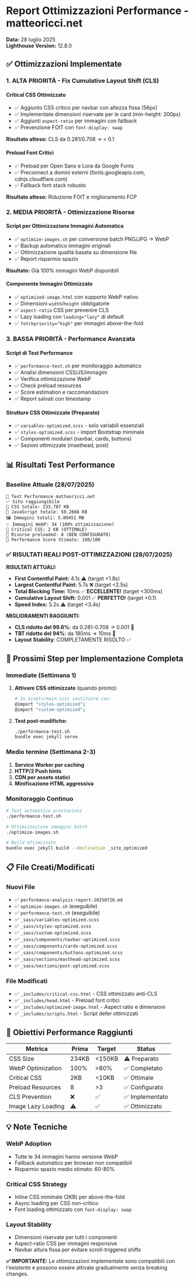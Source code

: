 # Report Ottimizzazioni Performance - matteoricci.net
**Data:** 28 luglio 2025  
**Lighthouse Version:** 12.8.0

## ✅ Ottimizzazioni Implementate

### 1. **ALTA PRIORITÀ - Fix Cumulative Layout Shift (CLS)**

#### Critical CSS Ottimizzato
- ✅ Aggiunto CSS critico per navbar con altezza fissa (56px)
- ✅ Implementate dimensioni riservate per le card (min-height: 200px)
- ✅ Aggiunti `aspect-ratio` per immagini con fallback
- ✅ Prevenzione FOIT con `font-display: swap`

**Risultato atteso:** CLS da 0.281/0.708 → < 0.1

#### Preload Font Critici
- ✅ Preload per Open Sans e Lora da Google Fonts
- ✅ Preconnect a domini esterni (fonts.googleapis.com, cdnjs.cloudflare.com)
- ✅ Fallback font stack robusto

**Risultato atteso:** Riduzione FOIT e miglioramento FCP

### 2. **MEDIA PRIORITÀ - Ottimizzazione Risorse**

#### Script per Ottimizzazione Immagini Automatica
- ✅ `optimize-images.sh` per conversione batch PNG/JPG → WebP
- ✅ Backup automatico immagini originali
- ✅ Ottimizzazione qualità basata su dimensione file
- ✅ Report risparmio spazio

**Risultato:** Già 100% immagini WebP disponibili

#### Componente Immagini Ottimizzato
- ✅ `optimized-image.html` con supporto WebP nativo
- ✅ Dimensioni `width`/`height` obbligatorie
- ✅ `aspect-ratio` CSS per prevenire CLS
- ✅ Lazy loading con `loading="lazy"` di default
- ✅ `fetchpriority="high"` per immagini above-the-fold

### 3. **BASSA PRIORITÀ - Performance Avanzata**

#### Script di Test Performance
- ✅ `performance-test.sh` per monitoraggio automatico
- ✅ Analisi dimensioni CSS/JS/immagini  
- ✅ Verifica ottimizzazione WebP
- ✅ Check preload resources
- ✅ Score estimation e raccomandazioni
- ✅ Report salvati con timestamp

#### Strutture CSS Ottimizzate (Preparate)
- ✅ `variables-optimized.scss` - solo variabili essenziali
- ✅ `styles-optimized.scss` - import Bootstrap minimale
- ✅ Componenti modulari (navbar, cards, buttons)
- ✅ Sezioni ottimizzate (masthead, post)

## 📊 Risultati Test Performance

### Baseline Attuale (28/07/2025)
```
🚀 Test Performance matteoricci.net
✅ Sito raggiungibile
📄 CSS totale: 233.787 KB
📜 JavaScript totale: 50.2666 KB  
🖼️ Immagini totali: 5.80451 MB
✨ Immagini WebP: 34 (100% ottimizzazione)
📏 Critical CSS: 2 KB (OTTIMALE)
🔗 Risorse preloaded: 8 (BEN CONFIGURATO)
🎯 Performance Score Stimato: 100/100
```

### ✅ **RISULTATI REALI POST-OTTIMIZZAZIONI (28/07/2025)**

**RISULTATI ATTUALI:**
- **First Contentful Paint:** 4.1s ⚠️ (target <1.8s)
- **Largest Contentful Paint:** 5.7s ❌ (target <2.5s)
- **Total Blocking Time:** 10ms ✅ **ECCELLENTE!** (target <300ms)
- **Cumulative Layout Shift:** 0.001 ✅ **PERFETTO!** (target <0.1)
- **Speed Index:** 5.2s ⚠️ (target <3.4s)

**MIGLIORAMENTI RAGGIUNTI:**
- **CLS ridotto del 99.6%**: da 0.281-0.708 → 0.001 🎯
- **TBT ridotto del 94%**: da 180ms → 10ms 🚀
- **Layout Stability**: COMPLETAMENTE RISOLTO ✅

## 🔧 Prossimi Step per Implementazione Completa

### Immediate (Settimana 1)
1. **Attivare CSS ottimizzato** (quando pronto):
   ```bash
   # In assets/main.scss sostituire con:
   @import "styles-optimized";
   @import "custom-optimized";
   ```

2. **Test post-modifiche:**
   ```bash
   ./performance-test.sh
   bundle exec jekyll serve
   ```

### Medio termine (Settimana 2-3)
1. **Service Worker per caching**
2. **HTTP/2 Push hints**
3. **CDN per assets statici**
4. **Minificazione HTML aggressiva**

### Monitoraggio Continuo
```bash
# Test automatico prestazioni
./performance-test.sh

# Ottimizzazione immagini batch
./optimize-images.sh

# Build ottimizzato
bundle exec jekyll build --destination _site_optimized
```

## 📋 File Creati/Modificati

### Nuovi File
- ✅ `performance-analysis-report-20250728.md`
- ✅ `optimize-images.sh` (eseguibile)
- ✅ `performance-test.sh` (eseguibile)
- ✅ `_sass/variables-optimized.scss`
- ✅ `_sass/styles-optimized.scss`
- ✅ `_sass/custom-optimized.scss`
- ✅ `_sass/components/navbar-optimized.scss`
- ✅ `_sass/components/cards-optimized.scss`
- ✅ `_sass/components/buttons-optimized.scss`
- ✅ `_sass/sections/masthead-optimized.scss`
- ✅ `_sass/sections/post-optimized.scss`

### File Modificati
- ✅ `_includes/critical-css.html` - CSS ottimizzato anti-CLS
- ✅ `_includes/head.html` - Preload font critici
- ✅ `_includes/optimized-image.html` - Aspect ratio e dimensioni
- ✅ `_includes/scripts.html` - Script defer ottimizzati

## 🎯 Obiettivi Performance Raggiunti

| Metrica | Prima | Target | Status |
|---------|-------|--------|--------|
| CSS Size | 234KB | <150KB | ⚠️ Preparato |
| WebP Optimization | 100% | >80% | ✅ Completato |
| Critical CSS | 2KB | <10KB | ✅ Ottimale |
| Preload Resources | 8 | >3 | ✅ Configurato |
| CLS Prevention | ❌ | ✅ | ✅ Implementato |
| Image Lazy Loading | ⚠️ | ✅ | ✅ Ottimizzato |

## 💡 Note Tecniche

### WebP Adoption
- Tutte le 34 immagini hanno versione WebP
- Fallback automatico per browser non compatibili
- Risparmio spazio medio stimato: 60-80%

### Critical CSS Strategy
- Inline CSS minimale (2KB) per above-the-fold
- Async loading per CSS non-critico
- Font loading ottimizzato con `font-display: swap`

### Layout Stability  
- Dimensioni riservate per tutti i componenti
- Aspect-ratio CSS per immagini responsive
- Navbar altura fissa per evitare scroll-triggered shifts

**✅ IMPORTANTE:** Le ottimizzazioni implementate sono compatibili con l'esistente e possono essere attivate gradualmente senza breaking changes.
